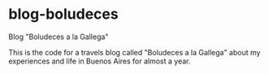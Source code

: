 # blog-boludeces
Blog "Boludeces a la Gallega"

This is the code for a travels blog called "Boludeces a la Gallega" about my experiences and life in Buenos Aires for almost a year.
